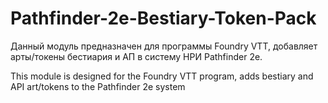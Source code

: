 # Pathfinder-2e-Bestiary-Token-Pack
Данный модуль предназначен для программы Foundry VTT, добавляет арты/токены бестиария и АП в систему НРИ Pathfinder 2e.

This module is designed for the Foundry VTT program, adds bestiary and API art/tokens to the Pathfinder 2e system
